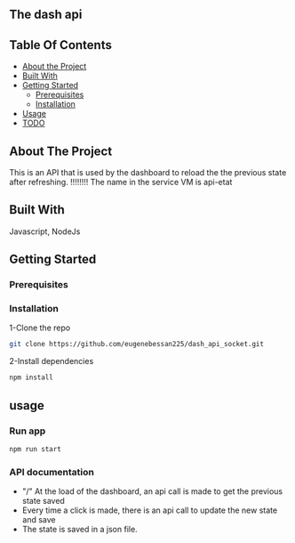 ## The dash api

## Table Of Contents
- [About the Project](#about-the-project)
- [Built With](#built-with)
- [Getting Started](#getting-started)
  - [Prerequisites](#prerequisites)
  - [Installation](#installation)
- [Usage](#usage)
- [TODO](#todo)

## About The Project
This is an API that is used by the dashboard to reload the the previous state after refreshing.
!!!!!!!! The name in the service VM is api-etat

## Built With
Javascript, NodeJs

## Getting Started
### Prerequisites

### Installation
1-Clone the repo
```sh
git clone https://github.com/eugenebessan225/dash_api_socket.git
```
2-Install dependencies
```sh
npm install
```
## usage
### Run app
```sh
npm run start
```
### API documentation
  - "/" At the load of the dashboard, an api call is made to get the previous state saved
  - Every time a click is made, there is an api call to update the new state and save
  - The state is saved in a json file.
